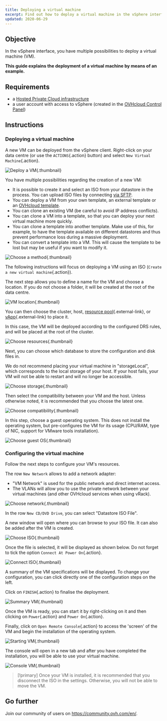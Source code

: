 ```yaml
---
title: Deploying a virtual machine
excerpt: Find out how to deploy a virtual machine in the vSphere interface
updated: 2020-06-29
---
```


## Objective

In the vSphere interface, you have multiple possibilities to deploy a virtual machine (VM). 

**This guide explains the deployment of a virtual machine by means of an example.**

## Requirements

- a [Hosted Private Cloud infrastructure](https://www.ovhcloud.com/en-gb/enterprise/products/hosted-private-cloud/)
- a user account with access to vSphere (created in the [OVHcloud Control Panel](https://www.ovh.com/auth/?action=gotomanager&from=https://www.ovh.co.uk/&ovhSubsidiary=GB))

## Instructions

### Deploying a virtual machine

A new VM can be deployed from the vSphere client. Right-click on your data centre (or use the  `ACTIONS`{.action} button) and select `New Virtual Machine`{.action}.

![Deploy a VM](images/vm01.png){.thumbnail}

You have multiple possibilities regarding the creation of a new VM:

- It is possible to create it and select an ISO from your datastore in the process. You can upload ISO files by connecting [via SFTP](/pages/hosted_private_cloud/hosted_private_cloud_powered_by_vmware/sftp_connexion).
- You can deploy a VM from your own template, an external template or an [OVHcloud template](/pages/hosted_private_cloud/hosted_private_cloud_powered_by_vmware/ovf_template).
- You can clone an existing VM (be careful to avoid IP address conflicts).
- You can clone a VM into a template, so that you can deploy your next virtual machine more quickly.
- You can clone a template into another template. Make use of this, for example, to have the template available on different datastores and thus prevent performance loss during a massive deployment.
- You can convert a template into a VM. This will cause the template to be lost but may be useful if you want to modify it.

![Choose a method](images/vm02.png){.thumbnail}

The following instructions will focus on deploying a VM using an ISO (`Create a new virtual machine`{.action}).

The next step allows you to define a name for the VM and choose a location. If you do not choose a folder, it will be created at the root of the data centre.

![VM location](images/vm03.png){.thumbnail}

You can then choose the cluster, host, [resource pool](https://docs.vmware.com/en/VMware-vSphere/6.7/com.vmware.vsphere.resmgmt.doc/GUID-60077B40-66FF-4625-934A-641703ED7601.html){.external-link}, or [vApp](https://docs.vmware.com/en/VMware-vSphere/6.7/com.vmware.vsphere.vm_admin.doc/GUID-E6E9D2A9-D358-4996-9BC7-F8D9D9645290.html){.external-link} to place it.

In this case, the VM will be deployed according to the configured DRS rules, and will be placed at the root of the cluster.

![Choose resources](images/vm04.png){.thumbnail}

Next, you can choose which database to store the configuration and disk files in.

We do not recommend placing your virtual machine in "storageLocal", which corresponds to the local storage of your host. If your host fails, your VM will not be able to restart and will no longer be accessible.

![Choose storage](images/vm05.png){.thumbnail}

Then select the compatibility between your VM and the host. Unless otherwise noted, it is recommended that you choose the latest one.

![Choose compatibility](images/vm06.png){.thumbnail}

In this step, choose a guest operating system. This does not install the operating system, but pre-configures the VM for its usage (CPU/RAM, type of NIC, support for VMware tools installation).

![Choose guest OS](images/vm07.png){.thumbnail}

### Configuring the virtual machine

Follow the next steps to configure your VM's resources.

The row `New Network` allows to add a network adapter:

- "VM Network" is used for the public network and direct internet access.
- The VLANs will allow you to use the private network between your virtual machines (and other OVHcloud services when using vRack).

![Choose network](images/vm08.png){.thumbnail}

In the row `New CD/DVD Drive`, you can select "Datastore ISO File".

A new window will open where you can browse to your ISO file. It can also be added after the VM is created.

![Choose ISO](images/vm09.png){.thumbnail}

Once the file is selected, it will be displayed as shown below. Do not forget to tick the option `Connect At Power On`{.action}.

![Connect ISO](images/vm10.png){.thumbnail}

A summary of the VM specifications will be displayed. To change your configuration, you can click directly one of the configuration steps on the left.

Click on `FINISH`{.action} to finalise the deployment.

![Summary VM](images/vm11.png){.thumbnail}

Once the VM is ready, you can start it by right-clicking on it and then clicking on `Power`{.action} and `Power On`{.action}. 

Finally, click on `Open Remote Console`{.action} to access the 'screen' of the VM and begin the installation of the operating system.

![Starting VM](images/vm12.png){.thumbnail}

The console will open in a new tab and after you have completed the installation, you will be able to use your virtual machine.

![Console VM](images/vm13.png){.thumbnail}

> [!primary]
> Once your VM is installed, it is recommended that you disconnect the ISO in the settings. Otherwise, you will not be able to move the VM.
>

## Go further

Join our community of users on <https://community.ovh.com/en/>.
